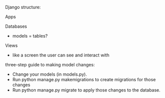 Django structure:

Apps

Databases
- models = tables?

Views
- like a screen the user can see and interact with

three-step guide to making model changes:

* Change your models (in models.py).
* Run python manage.py makemigrations to create migrations for those changes
* Run python manage.py migrate to apply those changes to the database.

